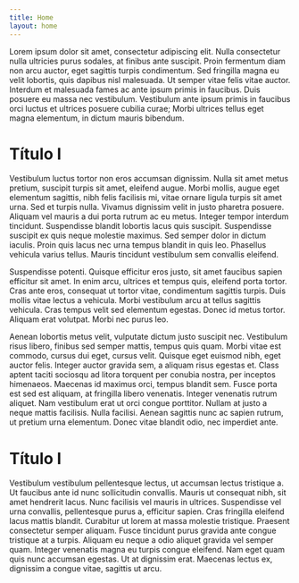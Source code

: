 ```yaml
---
title: Home
layout: home
---
```


Lorem ipsum dolor sit amet, consectetur adipiscing elit. Nulla consectetur nulla ultricies purus sodales, at finibus ante suscipit. Proin fermentum diam non arcu auctor, eget sagittis turpis condimentum. Sed fringilla magna eu velit lobortis, quis dapibus nisl malesuada. Ut semper vitae felis vitae auctor. Interdum et malesuada fames ac ante ipsum primis in faucibus. Duis posuere eu massa nec vestibulum. Vestibulum ante ipsum primis in faucibus orci luctus et ultrices posuere cubilia curae; Morbi ultrices tellus eget magna elementum, in dictum mauris bibendum.

# Título I

Vestibulum luctus tortor non eros accumsan dignissim. Nulla sit amet metus pretium, suscipit turpis sit amet, eleifend augue. Morbi mollis, augue eget elementum sagittis, nibh felis facilisis mi, vitae ornare ligula turpis sit amet urna. Sed et turpis nulla. Vivamus dignissim velit in justo pharetra posuere. Aliquam vel mauris a dui porta rutrum ac eu metus. Integer tempor interdum tincidunt. Suspendisse blandit lobortis lacus quis suscipit. Suspendisse suscipit ex quis neque molestie maximus. Sed semper dolor in dictum iaculis. Proin quis lacus nec urna tempus blandit in quis leo. Phasellus vehicula varius tellus. Mauris tincidunt vestibulum sem convallis eleifend.

Suspendisse potenti. Quisque efficitur eros justo, sit amet faucibus sapien efficitur sit amet. In enim arcu, ultrices et tempus quis, eleifend porta tortor. Cras ante eros, consequat ut tortor vitae, condimentum sagittis turpis. Duis mollis vitae lectus a vehicula. Morbi vestibulum arcu at tellus sagittis vehicula. Cras tempus velit sed elementum egestas. Donec id metus tortor. Aliquam erat volutpat. Morbi nec purus leo.

Aenean lobortis metus velit, vulputate dictum justo suscipit nec. Vestibulum risus libero, finibus sed semper mattis, tempus quis quam. Morbi vitae est commodo, cursus dui eget, cursus velit. Quisque eget euismod nibh, eget auctor felis. Integer auctor gravida sem, a aliquam risus egestas et. Class aptent taciti sociosqu ad litora torquent per conubia nostra, per inceptos himenaeos. Maecenas id maximus orci, tempus blandit sem. Fusce porta est sed est aliquam, at fringilla libero venenatis. Integer venenatis rutrum aliquet. Nam vestibulum erat ut orci congue porttitor. Nullam at justo a neque mattis facilisis. Nulla facilisi. Aenean sagittis nunc ac sapien rutrum, ut pretium urna elementum. Donec vitae blandit odio, nec imperdiet ante.

# Título I

Vestibulum vestibulum pellentesque lectus, ut accumsan lectus tristique a. Ut faucibus ante id nunc sollicitudin convallis. Mauris ut consequat nibh, sit amet hendrerit lacus. Nunc facilisis vel mauris in ultrices. Suspendisse vel urna convallis, pellentesque purus a, efficitur sapien. Cras fringilla eleifend lacus mattis blandit. Curabitur ut lorem at massa molestie tristique. Praesent consectetur semper aliquam. Fusce tincidunt purus gravida ante congue tristique at a turpis. Aliquam eu neque a odio aliquet gravida vel semper quam. Integer venenatis magna eu turpis congue eleifend. Nam eget quam quis nunc accumsan egestas. Ut at dignissim erat. Maecenas lectus ex, dignissim a congue vitae, sagittis ut arcu.
